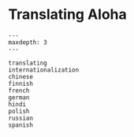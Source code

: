 # Translating Aloha

```{toctree}
---
maxdepth: 3
---

translating
internationalization
chinese
finnish
french
german
hindi
polish
russian
spanish
```
